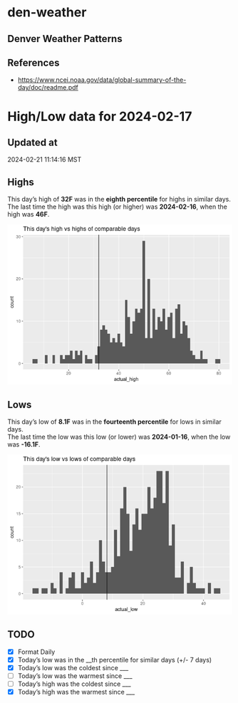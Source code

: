 # den-weather


## Denver Weather Patterns

## References

- <https://www.ncei.noaa.gov/data/global-summary-of-the-day/doc/readme.pdf>

# High/Low data for 2024-02-17

## Updated at

2024-02-21 11:14:16 MST

## Highs

This day’s high of **32F** was in the **eighth percentile** for highs in
similar days.  
The last time the high was this high (or higher) was **2024-02-16**,
when the high was **46F**.

![](readme_files/figure-commonmark/unnamed-chunk-4-1.png)

## Lows

This day’s low of **8.1F** was in the **fourteenth percentile** for lows
in similar days.  
The last time the low was this low (or lower) was **2024-01-16**, when
the low was **-16.1F**.

![](readme_files/figure-commonmark/unnamed-chunk-6-1.png)

## TODO

- [x] Format Daily
- [x] Today’s low was in the \_\_th percentile for similar days (+/- 7
  days)
- [x] Today’s low was the coldest since \_\_\_
- [ ] Today’s low was the warmest since \_\_\_
- [ ] Today’s high was the coldest since \_\_\_
- [x] Today’s high was the warmest since \_\_\_
